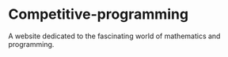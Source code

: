 # Competitive-programming

A website dedicated to the fascinating world of mathematics and programming.
